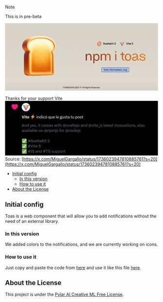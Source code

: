 > [!NOTE]  
> This is in pre-beta

![Toas Header Image](./static/toast.jpg)

Thanks for your support Vite
![Thanks for your support Vite](./static/support.png)
Source: [https://x.com/MiguelGargallo/status/1736023947810885761?s=20](https://x.com/MiguelGargallo/status/1736023947810885761?s=20)

- [Initial config](#initial-config)
	- [In this version](#in-this-version)
	- [How to use it](#how-to-use-it)
- [About the License](#about-the-license)

## Initial config
Toas is a web component that will allow you to add notifications without the need of an external library.

### In this version
We added colors to the notifications, and we are currently working on icons.

### How to use it
Just copy and paste the code from [here](./src/lib/Toas.svelte) and use it like this file [here](./src/routes/+page.svelte).

## About the License
This project is under the [Pylar AI Creative ML Free License](./License.md).